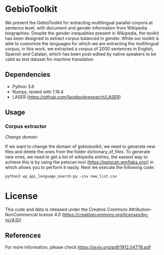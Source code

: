 # GebioToolkit

We present the GebioToolkit for extracting multilingual parallel corpora at sentence level, with document and gender information from Wikipedia biographies. Despite the gender inequalities present in Wikipedia, the toolkit has been designed to extract corpus balanced in gender. 
While our toolkit is able to customize the languages for which we are extracting the multilingual corpus, in this work, we extracted a corpus of 2000 sentences in English, Spanish and Catalan, which has been post-edited by native speakers to be valid as test dataset for machine translation.

## Dependencies

* Python 3.6
* Numpy, tested with 1.16.4
* LASER (https://github.com/facebookresearch/LASER)

## Usage

### Corpus extractor

_Change domain_

If we want to change the domain of gebiotoolkit, we need to generate new files and delete the ones from the folder dictionary_of_files. To generate new ones, we need to get a list of wikipedia entries, the easiest way to achieve this is by using the petscan tool (https://petscan.wmflabs.org/) in which allows you to perform it easily. Next we execute the following code:

    python3 wp_api_language_search.py -csv new_list.csv 


# License
This code and data is released under the Creative Commons Attribution-NonCommercial license 4.0 (https://creativecommons.org/licenses/by-nc/4.0/)

## References

For more information, please check https://arxiv.org/pdf/1912.04778.pdf

